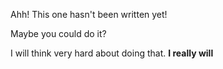 Ahh! This one hasn't been written yet!

Maybe you could do it?

I will think very hard about doing that. **I really will**
